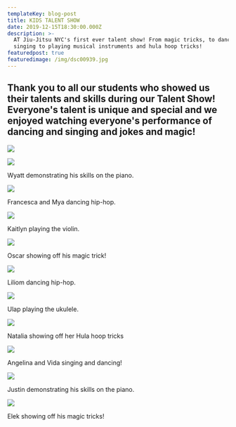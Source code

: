 ```yaml
---
templateKey: blog-post
title: KIDS TALENT SHOW
date: 2019-12-15T18:30:00.000Z
description: >-
  AT Jiu-Jitsu NYC's first ever talent show! From magic tricks, to dancing and
  singing to playing musical instruments and hula hoop tricks! 
featuredpost: true
featuredimage: /img/dsc00939.jpg
---
```

## Thank you to all our students who showed us their talents and skills during our Talent Show! Everyone's talent is unique and special and we enjoyed watching everyone's performance of dancing and singing and jokes and magic! 

![](/img/dsc00939.jpg)

![](/img/dsc00739.jpg)

Wyatt demonstrating his skills on the piano.

![](/img/dsc00850.jpg)

Francesca and Mya dancing hip-hop.

![](/img/dsc00819.jpg)

Kaitlyn playing the violin.

![](/img/dsc00808.jpg)

Oscar showing off his magic trick! 

![](/img/dsc00847.jpg)

Liliom dancing hip-hop.

![](/img/dsc00803.jpg)

Ulap playing the ukulele.

![](/img/dsc00786.jpg)

Natalia showing off her Hula hoop tricks

![](/img/dsc00764.jpg)

Angelina and Vida singing and dancing! 

![](/img/dsc00752.jpg)

Justin demonstrating his skills on the piano.

![](/img/dsc00701.jpg)

Elek showing off his magic tricks!
